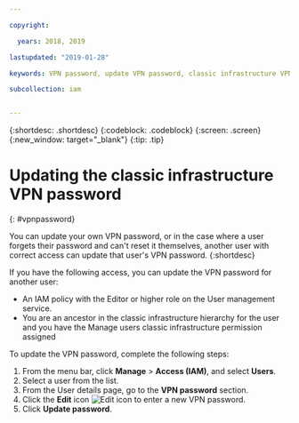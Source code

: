 ```yaml
---

copyright:

  years: 2018, 2019

lastupdated: "2019-01-28"

keywords: VPN password, update VPN password, classic infrastructure VPN

subcollection: iam


---
```


{:shortdesc: .shortdesc}
{:codeblock: .codeblock}
{:screen: .screen}
{:new_window: target="_blank"}
{:tip: .tip}

# Updating the classic infrastructure VPN password
{: #vpnpassword}

You can update your own VPN password, or in the case where a user forgets their password and can't reset it themselves, another user with correct access can update that user's VPN password.
{:shortdesc}

If you have the following access, you can update the VPN password for another user:

  * An IAM policy with the Editor or higher role on the User management service.
  * You are an ancestor in the classic infrastructure hierarchy for the user and you have the Manage users classic infrastructure permission assigned

To update the VPN password, complete the following steps:

1. From the menu bar, click **Manage** &gt; **Access (IAM)**, and select **Users**.
2. Select a user from the list.
3. From the User details page, go to the **VPN password** section.
4. Click the **Edit** icon ![Edit icon](../icons/icon_write.svg) to enter a new VPN password.
5. Click **Update password**.

